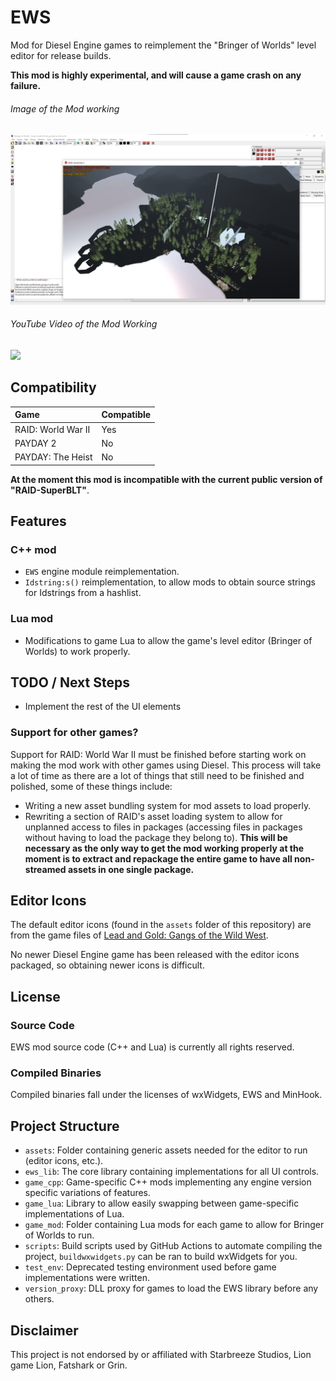 # EWS

Mod for Diesel Engine games to reimplement the "Bringer of Worlds" level editor for release builds.

**This mod is highly experimental, and will cause a game crash on any failure.**

###### Image of the Mod working
![](/.github/ews-2025-03-21.png)
###### YouTube Video of the Mod Working
[![](https://img.youtube.com/vi/IYaGhP9ibMQ/0.jpg)](https://www.youtube.com/watch?v=IYaGhP9ibMQ)

## Compatibility
|Game              |Compatible|
|:-----------------|:---------|
|RAID: World War II|Yes       |
|PAYDAY 2          |No        |
|PAYDAY: The Heist |No        |

**At the moment this mod is incompatible with the current public version of "RAID-SuperBLT"**.

## Features
### C++ mod
 - `EWS` engine module reimplementation.
 - `Idstring:s()` reimplementation, to allow mods to obtain source strings for Idstrings from a hashlist.

### Lua mod
 - Modifications to game Lua to allow the game's level editor (Bringer of Worlds) to work properly.

## TODO / Next Steps
 - Implement the rest of the UI elements

### Support for other games?

Support for RAID: World War II must be finished before starting work on making the mod work with other games using Diesel.
This process will take a lot of time as there are a lot of things that still need to be finished and polished, some of these things include:
 - Writing a new asset bundling system for mod assets to load properly.
 - Rewriting a section of RAID's asset loading system to allow for unplanned access to files in packages (accessing files in packages without having to load the package they belong to).
**This will be necessary as the only way to get the mod working properly at the moment is to extract and repackage the entire game to have all non-streamed assets in one single package.**

## Editor Icons
The default editor icons (found in the `assets` folder of this repository) are from the game files of [Lead and Gold: Gangs of the Wild West](https://store.steampowered.com/app/42120/Lead_and_Gold_Gangs_of_the_Wild_West/).

No newer Diesel Engine game has been released with the editor icons packaged, so obtaining newer icons is difficult.

## License
### Source Code
EWS mod source code (C++ and Lua) is currently all rights reserved.

### Compiled Binaries
Compiled binaries fall under the licenses of wxWidgets, EWS and MinHook.

## Project Structure

 - `assets`: Folder containing generic assets needed for the editor to run (editor icons, etc.).
 - `ews_lib`: The core library containing implementations for all UI controls.
 - `game_cpp`: Game-specific C++ mods implementing any engine version specific variations of features.
 - `game_lua`: Library to allow easily swapping between game-specific implementations of Lua.
 - `game_mod`: Folder containing Lua mods for each game to allow for Bringer of Worlds to run.
 - `scripts`: Build scripts used by GitHub Actions to automate compiling the project, `buildwxwidgets.py` can be ran to build wxWidgets for you.
 - `test_env`: Deprecated testing environment used before game implementations were written.
 - `version_proxy`: DLL proxy for games to load the EWS library before any others.

## Disclaimer
This project is not endorsed by or affiliated with Starbreeze Studios, Lion game Lion, Fatshark or Grin.
